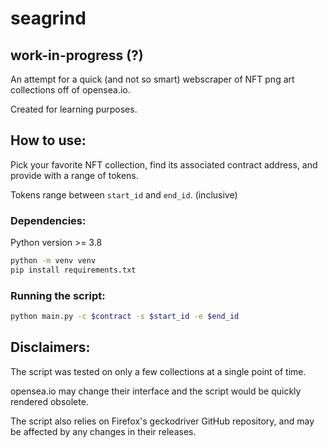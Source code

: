 # seagrind

## work-in-progress (?)

An attempt for a quick (and not so smart) webscraper of NFT png art collections off of opensea.io.

Created for learning purposes.

## How to use:
Pick your favorite NFT collection, find its associated contract address, and provide with a range of tokens.

Tokens range between `start_id` and `end_id`. (inclusive)

### Dependencies:
Python version >= 3.8
```bash
python -m venv venv
pip install requirements.txt
```

### Running the script:
```bash
python main.py -c $contract -s $start_id -e $end_id
```

## Disclaimers:
The script was tested on only a few collections at a single point of time.

opensea.io may change their interface and the script would be quickly rendered obsolete.

The script also relies on Firefox's geckodriver GitHub repository, and may be affected by any changes in their releases.
